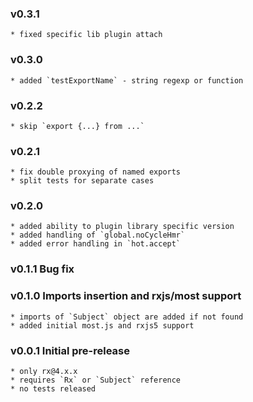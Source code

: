 ### v0.3.1
    * fixed specific lib plugin attach
### v0.3.0
    * added `testExportName` - string regexp or function
### v0.2.2
    * skip `export {...} from ...`
### v0.2.1
    * fix double proxying of named exports
    * split tests for separate cases
### v0.2.0 
    * added ability to plugin library specific version
    * added handling of `global.noCycleHmr`
    * added error handling in `hot.accept`
### v0.1.1 Bug fix
### v0.1.0 Imports insertion and rxjs/most support 
    * imports of `Subject` object are added if not found
    * added initial most.js and rxjs5 support    

### v0.0.1 Initial pre-release 
    * only rx@4.x.x 
    * requires `Rx` or `Subject` reference
    * no tests released